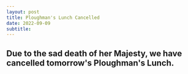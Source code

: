 ```yaml
---
layout: post
title: Ploughman's Lunch Cancelled
date: 2022-09-09
subtitle: 
---
```


## Due to the sad death of her Majesty, we have cancelled tomorrow's Ploughman's Lunch.